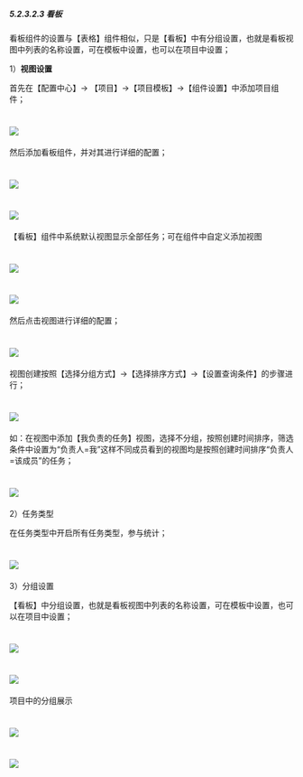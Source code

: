 ##### 5.2.3.2.3 看板

看板组件的设置与【表格】组件相似，只是【看板】中有分组设置，也就是看板视图中列表的名称设置，可在模板中设置，也可以在项目中设置；

1）**视图设置**

首先在【配置中心】→ 【项目】→【项目模板】→【组件设置】中添加项目组件；

# ![](/assets/3组件管理-添加项目组件1.png)

然后添加看板组件，并对其进行详细的配置；

# ![](/assets/5组件管理-看板1.png)

# ![](/assets/5组件管理-看板2.png)

【看板】组件中系统默认视图显示全部任务；可在组件中自定义添加视图

# ![](/assets/5组件管理-看板-视图设置1.png)

# ![](/assets/5组件管理-看板-视图设置2.png)

然后点击视图进行详细的配置；

# ![](/assets/5组件管理-看板-视图设置-配置.png)

视图创建按照【选择分组方式】→【选择排序方式】→【设置查询条件】的步骤进行；

# ![](/assets/5组件管理-看板-视图设置-配置2.png)

如：在视图中添加【我负责的任务】视图，选择不分组，按照创建时间排序，筛选条件中设置为“负责人=我”这样不同成员看到的视图均是按照创建时间排序“负责人=该成员”的任务；

# ![](/assets/5组件管理-看板-视图设置-视图设计器.png)

2）任务类型

在任务类型中开启所有任务类型，参与统计；

# ![](/assets/5组件管理-看板-任务类型.png)

3）分组设置

【看板】中分组设置，也就是看板视图中列表的名称设置，可在模板中设置，也可以在项目中设置；

# ![](/assets/5组件管理-看板-分组设置1.png)

# ![](/assets/5组件管理-看板-分组设置2.png)

项目中的分组展示

# ![](/assets/5组件管理-看板-分组设置3.png)

# ![](/assets/5组件管理-看板-分组设置4.png)